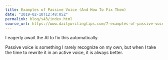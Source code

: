 ```yaml
---
title: Examples of Passive Voice (And How To Fix Them)
date: "2019-02-10T12:48:05Z"
permalink: blog/s43/index.html
source_url: https://www.dailywritingtips.com/7-examples-of-passive-voice/
---
```


I eagerly await the AI to fix this automatically.

Passive voice is something I rarely recognize on my own, but when I take the time to rewrite it in an active voice, it is always better.
